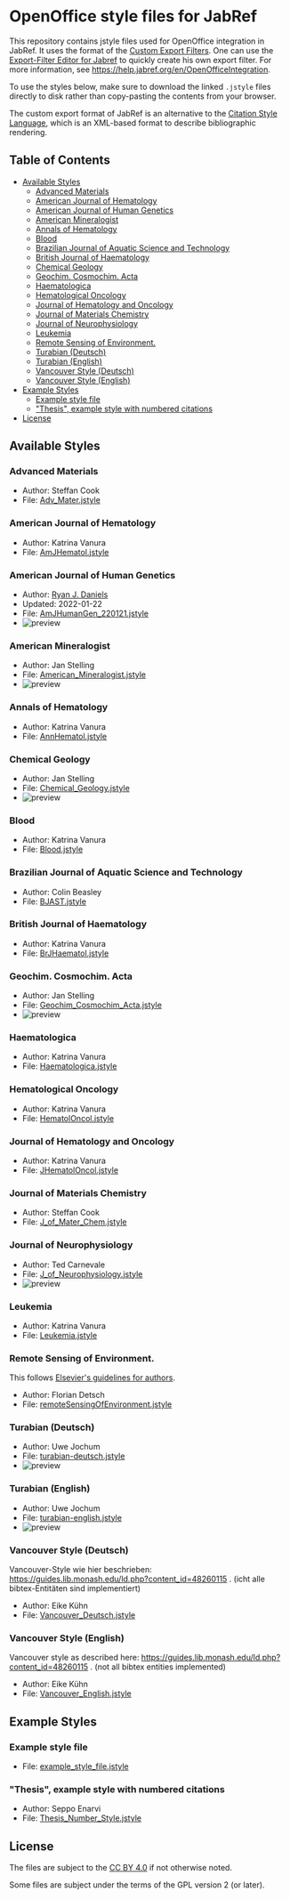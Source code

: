 # OpenOffice style files for JabRef

This repository contains jstyle files used for OpenOffice integration in JabRef.
It uses the format of the [Custom Export Filters](http://help.jabref.org/en/CustomExports).
One can use the [
Export-Filter Editor for Jabref](https://github.com/teertinker/Export-Filter-Editor) to quickly create his own export filter.
For more information, see <https://help.jabref.org/en/OpenOfficeIntegration>.

To use the styles below, make sure to download the linked `.jstyle` files directly to disk rather than copy-pasting the contents from your browser.

The custom export format of JabRef is an alternative to the [Citation Style Language](http://citationstyles.org/), which is an XML-based format to describe bibliographic rendering.

## Table of Contents

<!-- generated by https://github.com/jonschlinkert/markdown-toc using markdown-toc -i README.md -->

<!-- toc -->

- [Available Styles](#available-styles)
  * [Advanced Materials](#advanced-materials)
  * [American Journal of Hematology](#american-journal-of-hematology)
  * [American Journal of Human Genetics](#american-journal-of-human-genetics)
  * [American Mineralogist](#american-mineralogist)
  * [Annals of Hematology](#annals-of-hematology)
  * [Blood](#blood)
  * [Brazilian Journal of Aquatic Science and Technology](#brazilian-journal-of-aquatic-science-and-technology)
  * [British Journal of Haematology](#british-journal-of-haematology)
  * [Chemical Geology](#chemical-geology)
  * [Geochim. Cosmochim. Acta](#geochim-cosmochim-acta)
  * [Haematologica](#haematologica)
  * [Hematological Oncology](#hematological-oncology)
  * [Journal of Hematology and Oncology](#journal-of-hematology-and-oncology)
  * [Journal of Materials Chemistry](#journal-of-materials-chemistry)
  * [Journal of Neurophysiology](#journal-of-neurophysiology)
  * [Leukemia](#leukemia)
  * [Remote Sensing of Environment.](#remote-sensing-of-environment)
  * [Turabian (Deutsch)](#turabian-deutsch)
  * [Turabian (English)](#turabian-english)
  * [Vancouver Style (Deutsch)](#vancouver-style-deutsch)
  * [Vancouver Style (English)](#vancouver-style-english)
- [Example Styles](#example-styles)
  * [Example style file](#example-style-file)
  * ["Thesis", example style with numbered citations](#thesis-example-style-with-numbered-citations)
- [License](#license)

<!-- tocstop -->

## Available Styles


### Advanced Materials

- Author: Steffan Cook
- File: [Adv_Mater.jstyle](Adv_Mater.jstyle)

### American Journal of Hematology

- Author: Katrina Vanura
- File: [AmJHematol.jstyle](AmJHematol.jstyle)

### American Journal of Human Genetics

- Author: [Ryan J. Daniels](https://github.com/RJDan)
- Updated: 2022-01-22
- File: [AmJHumanGen_220121.jstyle](AmJHumanGen_220121.jstyle)
- ![preview](AmJHumanGen_220121.png)

### American Mineralogist

- Author: Jan Stelling
- File: [American_Mineralogist.jstyle](American_Mineralogist.jstyle)
- ![preview](American_Mineralogist.png)

### Annals of Hematology

- Author: Katrina Vanura
- File: [AnnHematol.jstyle](AnnHematol.jstyle)

### Chemical Geology

- Author: Jan Stelling
- File: [Chemical_Geology.jstyle](Chemical_Geology.jstyle)
- ![preview](Chemical_Geology.png)

### Blood

- Author: Katrina Vanura
- File: [Blood.jstyle](Blood.jstyle)

### Brazilian Journal of Aquatic Science and Technology

- Author: Colin Beasley
- File: [BJAST.jstyle](BJAST.jstyle)

### British Journal of Haematology

- Author: Katrina Vanura
- File: [BrJHaematol.jstyle](BrJHaematol.jstyle)

### Geochim. Cosmochim. Acta

- Author: Jan Stelling
- File: [Geochim_Cosmochim_Acta.jstyle](Geochim_Cosmochim_Acta.jstyle)
- ![preview](Geochim_Cosmochim_Acta.png)

### Haematologica

- Author: Katrina Vanura
- File: [Haematologica.jstyle](Haematologica.jstyle)

### Hematological Oncology

- Author: Katrina Vanura
- File: [HematolOncol.jstyle](HematolOncol.jstyle)

### Journal of Hematology and Oncology

- Author: Katrina Vanura
- File: [JHematolOncol.jstyle](JHematolOncol.jstyle)

### Journal of Materials Chemistry

- Author: Steffan Cook
- File: [J_of_Mater_Chem.jstyle](J_of_Mater_Chem.jstyle)

### Journal of Neurophysiology

- Author: Ted Carnevale
- File: [J_of_Neurophysiology.jstyle](J_of_Neurophysiology.jstyle)
- ![preview](J_of_Neurophysiology.png)

### Leukemia

- Author: Katrina Vanura
- File: [Leukemia.jstyle](Leukemia.jstyle)

### Remote Sensing of Environment.

This follows [Elsevier's guidelines for authors](https://www.elsevier.com/journals/remote-sensing-of-environment/0034-4257/guide-for-authors#21000).

- Author: Florian Detsch
- File: [remoteSensingOfEnvironment.jstyle](remoteSensingOfEnvironment.jstyle)

### Turabian (Deutsch)

- Author: Uwe Jochum
- File: [turabian-deutsch.jstyle](turabian-deutsch.jstyle)
- ![preview](turabian-deutsch.png)

### Turabian (English)

- Author: Uwe Jochum
- File: [turabian-english.jstyle](turabian-english.jstyle)
- ![preview](turabian-english.png)

### Vancouver Style (Deutsch)

Vancouver-Style wie hier beschrieben: https://guides.lib.monash.edu/ld.php?content_id=48260115 . (icht alle bibtex-Entitäten sind implementiert)

- Author: Eike Kühn
- File: [Vancouver_Deutsch.jstyle](Vancouver_Deutsch.jstyle)

### Vancouver Style (English)

Vancouver style as described here: https://guides.lib.monash.edu/ld.php?content_id=48260115 . (not all bibtex entities implemented)

- Author: Eike Kühn
- File: [Vancouver_English.jstyle](Vancouver_English.jstyle)

## Example Styles

### Example style file

- File: [example_style_file.jstyle](example_style_file.jstyle)

### "Thesis", example style with numbered citations

- Author: Seppo Enarvi
- File: [Thesis_Number_Style.jstyle](Thesis_Number_Style.jstyle)

## License

The files are subject to the [CC BY 4.0](https://creativecommons.org/licenses/by/4.0/) if not otherwise noted.

Some files are subject under the terms of the GPL version 2 (or later).

